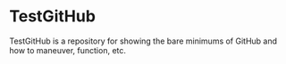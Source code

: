 # TestGitHub
TestGitHub is a repository for showing the bare minimums of GitHub and how to maneuver, function, etc.
